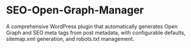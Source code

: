# SEO-Open-Graph-Manager
A comprehensive WordPress plugin that automatically generates Open Graph and SEO meta tags from post metadata, with configurable defaults, sitemap.xml generation, and robots.txt management.
